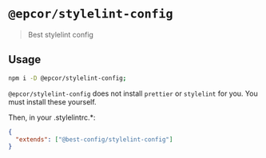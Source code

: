 # `@epcor/stylelint-config`

> Best stylelint config

## Usage

```sh
npm i -D @epcor/stylelint-config;
```

`@epcor/stylelint-config` does not install `prettier` or `stylelint` for you. You must install these yourself.

Then, in your .stylelintrc.\*:

```json
{
  "extends": ["@best-config/stylelint-config"]
}
```
